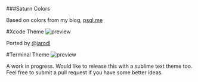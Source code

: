 ###Saturn Colors

Based on colors from my blog, [psql.me](http://psql.me/)

#Xcode Theme
![preview](http://static.tumblr.com/fvrop9o/r4Cn5mgmr/screen_shot_2014-05-15_at_11.30.39_am.png)

Ported by [@jarodl](http://github.com/jarodl)

#Terminal Theme
![preview](http://static.tumblr.com/fvrop9o/1tKn5mgqz/screen_shot_2014-05-15_at_11.37.23_am.png)


A work in progress. Would like to release this with a sublime text theme too. Feel free to submit a pull request if you have some better ideas.
